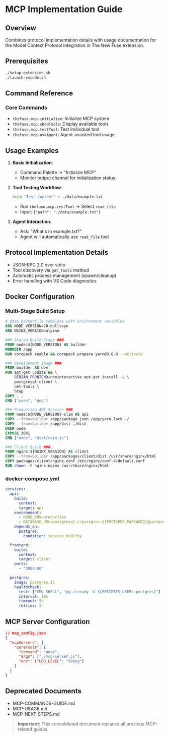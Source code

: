 # MCP Implementation Guide

## Overview
Combines protocol implementation details with usage documentation for the Model Context Protocol integration in The New Fuse extension.

## Prerequisites
```bash
./setup-extension.sh
./launch-vscode.sh
```

## Command Reference
### Core Commands
- `thefuse.mcp.initialize`: Initialize MCP system
- `thefuse.mcp.showTools`: Display available tools
- `thefuse.mcp.testTool`: Test individual tool
- `thefuse.mcp.askAgent`: Agent-assisted tool usage

## Usage Examples
1. **Basic Initialization**:
   - Command Palette → "Initialize MCP"
   - Monitor output channel for initialization status

2. **Tool Testing Workflow**:
   ```bash
   echo "Test content" > ./data/example.txt
   ```
   - Run `thefuse.mcp.testTool` → Select `read_file`
   - Input: `{"path": "./data/example.txt"}`

3. **Agent Interaction**:
   - Ask: "What's in example.txt?"
   - Agent will automatically use `read_file` tool

## Protocol Implementation Details
- JSON-RPC 2.0 over stdio
- Tool discovery via `get_tools` method
- Automatic process management (spawn/cleanup)
- Error handling with VS Code diagnostics

## Docker Configuration

### Multi-Stage Build Setup
```dockerfile
# Base Dockerfile template with environment variables
ARG NODE_VERSION=20-bullseye
ARG NGINX_VERSION=alpine

### Shared Build Stage ###
FROM node:${NODE_VERSION} AS builder
WORKDIR /app
RUN corepack enable && corepack prepare yarn@3.6.0 --activate

### Development Image ###
FROM builder AS dev
RUN apt-get update && \
    DEBIAN_FRONTEND=noninteractive apt-get install -y \
    postgresql-client \
    net-tools \
    htop
COPY . .
CMD ["yarn", "dev"]

### Production API Service ###
FROM node:${NODE_VERSION}-slim AS api
COPY --from=builder /app/package.json /app/yarn.lock ./
COPY --from=builder /app/dist ./dist
USER node
EXPOSE 3001
CMD ["node", "dist/main.js"]

### Client Build ###
FROM nginx:${NGINX_VERSION} AS client
COPY --from=builder /app/packages/client/dist /usr/share/nginx/html
COPY packages/client/nginx.conf /etc/nginx/conf.d/default.conf
RUN chown -R nginx:nginx /usr/share/nginx/html
```

### docker-compose.yml
```yaml
services:
  api:
    build:
      context: .
      target: api
    environment:
      - NODE_ENV=production
      - DATABASE_URL=postgresql://postgres:${POSTGRES_PASSWORD}@postgres:5432/the_new_fuse
    depends_on:
      postgres:
        condition: service_healthy

  frontend:
    build:
      context: .
      target: client
    ports:
      - "3000:80"

  postgres:
    image: postgres:15
    healthcheck:
      test: ["CMD-SHELL", "pg_isready -U ${POSTGRES_USER:-postgres}"]
      interval: 10s
      timeout: 5s
      retries: 5
```

## MCP Server Configuration
```json
// mcp_config.json
{
  "mcpServers": {
    "coreTools": {
      "command": "node",
      "args": ["./mcp-server.js"],
      "env": {"LOG_LEVEL": "debug"}
    }
  }
}
```

## Deprecated Documents
- MCP-COMMANDS-GUIDE.md
- MCP-USAGE.md
- MCP-NEXT-STEPS.md

> **Important**: This consolidated document replaces all previous MCP-related guides.